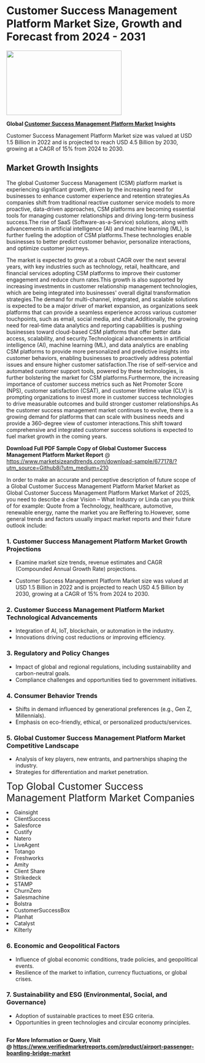 <H1>Customer Success Management Platform Market Size, Growth and Forecast from 2024 - 2031</H1><img class="aligncenter size-medium wp-image-584254" src="https://thirdeyenews.in/wp-content/uploads/2024/09/Global-Market-Research-300x168.jpeg" alt="" width="300" height="168" /><p><strong>Global&nbsp;<a href="https://www.marketsizeandtrends.com/download-sample/677178/?utm_source=Github8j?utm_medium=210">Customer Success Management Platform Market</a> Insights</strong></p><p>Customer Success Management Platform Market size was valued at USD 1.5 Billion in 2022 and is projected to reach USD 4.5 Billion by 2030, growing at a CAGR of 15% from 2024 to 2030.</p><p><h2>Market Growth Insights</h2> <p>The global Customer Success Management (CSM) platform market is experiencing significant growth, driven by the increasing need for businesses to enhance customer experience and retention strategies.As companies shift from traditional reactive customer service models to more proactive, data-driven approaches, CSM platforms are becoming essential tools for managing customer relationships and driving long-term business success.The rise of SaaS (Software-as-a-Service) solutions, along with advancements in artificial intelligence (AI) and machine learning (ML), is further fueling the adoption of CSM platforms.These technologies enable businesses to better predict customer behavior, personalize interactions, and optimize customer journeys.</p> <p>The market is expected to grow at a robust CAGR over the next several years, with key industries such as technology, retail, healthcare, and financial services adopting CSM platforms to improve their customer engagement and reduce churn rates.This growth is also supported by increasing investments in customer relationship management technologies, which are being integrated into businesses' overall digital transformation strategies.The demand for multi-channel, integrated, and scalable solutions is expected to be a major driver of market expansion, as organizations seek platforms that can provide a seamless experience across various customer touchpoints, such as email, social media, and chat.Additionally, the growing need for real-time data analytics and reporting capabilities is pushing businesses toward cloud-based CSM platforms that offer better data access, scalability, and security.Technological advancements in artificial intelligence (AI), machine learning (ML), and data analytics are enabling CSM platforms to provide more personalized and predictive insights into customer behaviors, enabling businesses to proactively address potential issues and ensure higher customer satisfaction.The rise of self-service and automated customer support tools, powered by these technologies, is further bolstering the market for CSM platforms.Furthermore, the increasing importance of customer success metrics such as Net Promoter Score (NPS), customer satisfaction (CSAT), and customer lifetime value (CLV) is prompting organizations to invest more in customer success technologies to drive measurable outcomes and build stronger customer relationships.As the customer success management market continues to evolve, there is a growing demand for platforms that can scale with business needs and provide a 360-degree view of customer interactions.This shift toward comprehensive and integrated customer success solutions is expected to fuel market growth in the coming years.<p><span class=""><strong>Download Full PDF Sample Copy of Global Customer Success Management Platform Market Report</strong> @ <a href="https://www.marketsizeandtrends.com/download-sample/677178/?utm_source=Github8j?utm_medium=210" target="_blank">https://www.marketsizeandtrends.com/download-sample/677178/?utm_source=Github8j?utm_medium=210</a></span></p><p>In order to make an accurate and perceptive description of future scope of a Global&nbsp;Customer Success Management Platform Market Market as Global&nbsp;Customer Success Management Platform Market Market of 2025, you need to describe a clear Vision &ndash; What Industry or Linda can you think of for example: Quote from a Technology, healthcare, automotive, renewable energy, name the market you are Reffering to.However, some general trends and factors usually impact market reports and their future outlook include:</p><h3>1.&nbsp;<strong>Customer Success Management Platform Market Growth Projections</strong></h3><ul><li>Examine market size trends, revenue estimates and CAGR (Compounded Annual Growth Rate) projections.</li><li><p>Customer Success Management Platform Market size was valued at USD 1.5 Billion in 2022 and is projected to reach USD 4.5 Billion by 2030, growing at a CAGR of 15% from 2024 to 2030.</p></li></ul><h3>2.&nbsp;<strong>Customer Success Management Platform Market Technological Advancements</strong></h3><ul><li>Integration of AI, IoT, blockchain, or automation in the industry.</li><li>Innovations driving cost reductions or improving efficiency.</li></ul><h3>3.&nbsp;<strong>Regulatory and Policy Changes</strong></h3><ul><li>Impact of global and regional regulations, including sustainability and carbon-neutral goals.</li><li>Compliance challenges and opportunities tied to government initiatives.</li></ul><h3>4.&nbsp;<strong>Consumer Behavior Trends</strong></h3><ul><li>Shifts in demand influenced by generational preferences (e.g., Gen Z, Millennials).</li><li>Emphasis on eco-friendly, ethical, or personalized products/services.</li></ul><h3>5.&nbsp;<strong>Global Customer Success Management Platform Market Competitive Landscape</strong></h3><ul><li>Analysis of key players, new entrants, and partnerships shaping the industry.</li><li>Strategies for differentiation and market penetration.</li></ul><p data-pm-slice="1 1 []"><span style="color: inherit; font-family: inherit; font-size: 25px;">Top Global Customer Success Management Platform Market Companies</span></p><div class="" data-test-id=""><p><li>Gainsight</li><li> ClientSuccess</li><li> Salesforce</li><li> Custify</li><li> Natero</li><li> LiveAgent</li><li> Totango</li><li> Freshworks</li><li> Amity</li><li> Client Share</li><li> Strikedeck</li><li> STAMP</li><li> ChurnZero</li><li> Salesmachine</li><li> Bolstra</li><li> CustomerSuccessBox</li><li> Planhat</li><li> Catalyst</li><li> Kilterly</li></p></div><h3>6.&nbsp;<strong>Economic and Geopolitical Factors</strong></h3><ul><li>Influence of global economic conditions, trade policies, and geopolitical events.</li><li>Resilience of the market to inflation, currency fluctuations, or global crises.</li></ul><h3>7.&nbsp;<strong>Sustainability and ESG (Environmental, Social, and Governance)</strong></h3><ul><li>Adoption of sustainable practices to meet ESG criteria.</li><li>Opportunities in green technologies and circular economy principles.</li></ul><h2><strong style="font-size: 14px;">For More Information or Query, Visit @&nbsp;</strong><a style="background-color: #ffffff; font-size: 14px;" href="https://www.marketsizeandtrends.com/report/customer-success-management-platform-market/" target="_blank">https://www.verifiedmarketreports.com/product/airport-passenger-boarding-bridge-market</a></h2>